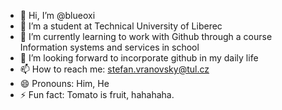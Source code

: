 - 👋 Hi, I’m @blueoxi
- 👀 I’m a student at Technical University of Liberec
- 🌱 I’m currently learning to work with Github through a course Information systems and services in school
- 💞️ I’m looking forward to incorporate github in my daily life
- 📫 How to reach me: stefan.vranovsky@tul.cz
- 😄 Pronouns: Him, He
- ⚡ Fun fact: Tomato is fruit, hahahaha.

<!---
blueoxi/blueoxi is a ✨ special ✨ repository because its `README.md` (this file) appears on your GitHub profile.
You can click the Preview link to take a look at your changes.
--->
